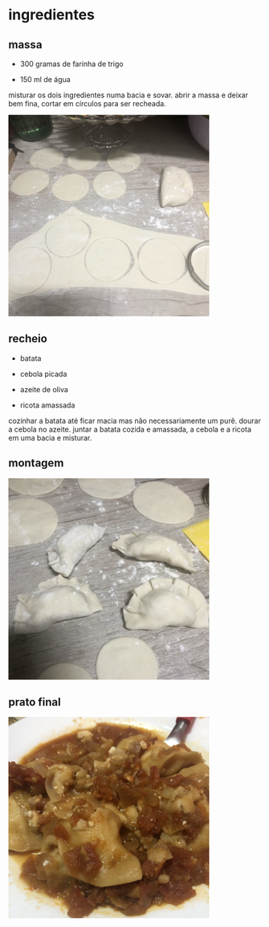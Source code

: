 # ingredientes

## massa

* 300 gramas de farinha de trigo

* 150 ml de água

misturar os dois ingredientes numa bacia e sovar. abrir a massa e deixar bem fina, cortar em círculos para ser recheada.

<img src="assets/pierogi massa.jpeg" width="400" height="400">

## recheio

* batata

+ cebola picada

+ azeite de oliva

+ ricota amassada

  

cozinhar a batata até ficar macia mas não necessariamente um purê. dourar a cebola no azeite. juntar a batata cozida e amassada, a cebola e a ricota em uma bacia e misturar. 



## montagem

<img src="assets/pierogi montado.jpeg" width="400" height="400">



## prato final
<img src="assets/pierogi ao molho.jpeg" width="400" height="400">
